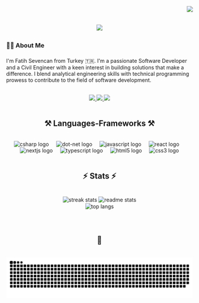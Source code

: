 
<img align="right" src="https://visitor-badge.laobi.icu/badge?page_id=FSevencan.FSevencan&"  />


<h1 align="center">
    <img src="https://readme-typing-svg.herokuapp.com/?font=Righteous&size=35&center=true&vCenter=true&width=500&height=70&duration=4000&lines=Hi+There!+👋;+I'm+Fatih+Sevencan!;" />
</h1>

<h3 align="left">👩‍💻  About Me</h3>

###

<p align="left">I'm Fatih Sevencan from Turkey 🇹🇷. I'm a passionate Software Developer and a Civil Engineer with a keen interest in building solutions that make a difference. I blend analytical engineering skills with technical programming prowess to contribute to the field of software development.
</p>

<br/>
<div align="center"> 
  <a href="mailto:fatihsevencan61@gmail.com">
    <img src="https://img.shields.io/badge/Gmail-333333?style=for-the-badge&logo=gmail&logoColor=red" height=30 />
  </a>
  <a href="https://www.linkedin.com/in/fatih-sevencan/" target="_blank">
    <img src="https://img.shields.io/badge/LinkedIn-0077B5?style=for-the-badge&logo=linkedin&logoColor=white" height=30 target="_blank" />
  </a>
  <a href="https://www.fatihsevencan.com/" target="_blank">
     <img src="https://img.shields.io/badge/Portfolio-FF5722?style=for-the-badge&logo=todoist&logoColor=white" height=30 target="_blank" /> <!-- sqlite, safari, google-chrome are other good icon options -->
  </a>
</div>

<br/>
 
<h2 align="center">⚒️ Languages-Frameworks ⚒️</h2>
<br/>
<div align="center">
  <img src="https://cdn.jsdelivr.net/gh/devicons/devicon/icons/csharp/csharp-original.svg" height="55" alt="csharp logo"  />
  <img width="12" />
  <img src="https://cdn.jsdelivr.net/gh/devicons/devicon/icons/dot-net/dot-net-plain-wordmark.svg" height="55" alt="dot-net logo"  />
  <img width="12" />
  <img src="https://cdn.jsdelivr.net/gh/devicons/devicon/icons/javascript/javascript-original.svg" height="55" alt="javascript logo"  />
  <img width="12" />
  <img src="https://cdn.jsdelivr.net/gh/devicons/devicon/icons/react/react-original.svg" height="55" alt="react logo"  />
  <img width="12" />
  <img src="https://cdn.jsdelivr.net/gh/devicons/devicon/icons/nextjs/nextjs-original.svg" height="55" alt="nextjs logo"  />
  <img width="12" />
  <img src="https://cdn.jsdelivr.net/gh/devicons/devicon/icons/typescript/typescript-original.svg" height="55" alt="typescript logo"  />
  <img width="12" />
  <img src="https://cdn.jsdelivr.net/gh/devicons/devicon/icons/html5/html5-original.svg" height="55" alt="html5 logo"  />
  <img width="12" />
  <img src="https://cdn.jsdelivr.net/gh/devicons/devicon/icons/css3/css3-original.svg" height="55" alt="css3 logo"  />
</div>

<br/>


<h2 align="center">⚡ Stats ⚡</h2>
<br>
<div align=center>
  <img width=390 src="https://github-readme-streak-stats-salesp07.vercel.app/?user=FSevencan&count_private=true&theme=react&border_radius=10" alt="streak stats"/>
  <img width=390 src="https://github-readme-stats.vercel.app/api?username=FSevencan&count_private=true&show_icons=true&theme=react&rank_icon=github&border_radius=10" alt="readme stats" />
  <br/>
  <img width=325 align="center" src="https://github-readme-stats.vercel.app/api/top-langs/?username=FSevencan&hide=HTML&langs_count=8&layout=compact&theme=react&border_radius=10&size_weight=0.5&count_weight=0.5&exclude_repo=github-readme-stats" alt="top langs" />
</div>

###
<br/>

<div align="center">
  <h2>🐍</h2>
  <br>
  <img alt="snake eating my contributions" src="https://raw.githubusercontent.com/salesp07/salesp07/output/github-contribution-grid-snake.svg" />
  
  <br/><br/><br/>
</div>
